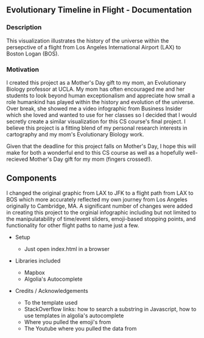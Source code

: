 ## Evolutionary Timeline in Flight - Documentation

### Description ###

This visualization illustrates the history of the universe within the persepctive of a flight from Los Angeles International Airport (LAX) to Boston Logan (BOS).


### Motivation ###

I created this project as a Mother's Day gift to my mom, an Evolutionary Biology professor at UCLA. My mom has often encouraged me and her students to look beyond human exceptionalism and appreciate how small a role humankind has played within the history and evolution of the universe. Over break, she showed me a video infographic from Business Insider which she loved and wanted to use for her classes so I decided that I would secretly create a similar visualization for this CS course's final project. I believe this project is a fitting blend of my personal research interests in cartography and my mom's Evolutionary Biology work. 

Given that the deadline for this project falls on Mother's Day, I hope this will make for both a wonderful end to this CS course as well as a hopefully well-recieved Mother's Day gift for my mom (fingers crossed!).

## Components ###
 
I changed the original graphic from LAX to JFK to a flight path from LAX to BOS which more accurately reflected my own journey from Los Angeles originally to Cambridge, MA. A significant number of changes were added in creating this project to the orginial infographic including but not limited to the manipulatability of time/event sliders, emoji-based stopping points, and functionality for other flight paths to name just a few.


* Setup
  * Just open index.html in a browser
* Libraries included
  * Mapbox
  * Algolia's Autocomplete

* Credits / Acknowledgements
  * To the template used
  * StackOverflow links: how to search a substring in Javascript, how to use templates in algolia's autocomplete
  * Where you pulled the emoji's from
  * The Youtube where you pulled the data from
